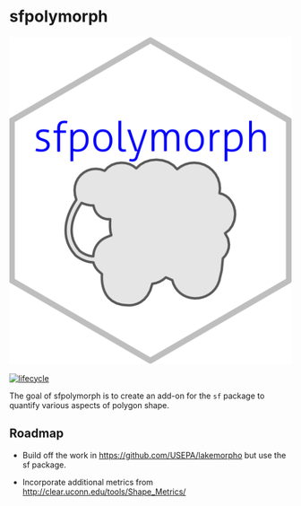 <!-- README.md is generated from README.Rmd. Please edit that file -->
sfpolymorph
===========

![](/inst/figures/sheep.png)

[![lifecycle](https://img.shields.io/badge/lifecycle-experimental-orange.svg)](https://www.tidyverse.org/lifecycle/#experimental)

The goal of sfpolymorph is to create an add-on for the `sf` package to quantify various aspects of polygon shape.

Roadmap
-------

-   Build off the work in <https://github.com/USEPA/lakemorpho> but use the sf package.

-   Incorporate additional metrics from <http://clear.uconn.edu/tools/Shape_Metrics/>
